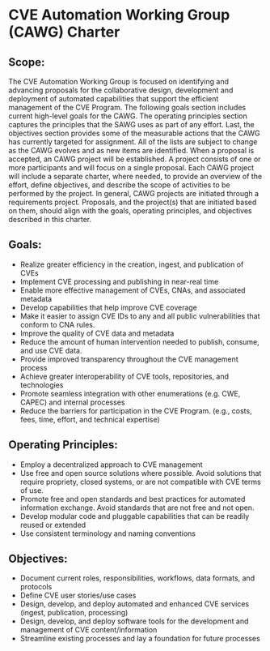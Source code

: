 # CVE Automation Working Group (CAWG) Charter

## Scope:
The CVE Automation Working Group is focused on identifying and advancing proposals for the collaborative design, 
development and deployment of automated capabilities that support the efficient management of the CVE Program. The following 
goals section includes current high-level goals for the CAWG. The operating principles section captures the principles that 
the SAWG uses as part of any effort. Last, the objectives section provides some of the measurable actions that the CAWG has 
currently targeted for assignment. All of the lists are subject to change as the CAWG evolves and as new items are identified.
When a proposal is accepted, an CAWG project will be established. A project consists of one or more participants and will 
focus on a single proposal. Each CAWG project will include a separate charter, where needed, to provide an overview of the effort,
define objectives, and describe the scope of activities to be performed by the project. In general, CAWG projects are initiated
through a requirements project. Proposals, and the project(s) that are initiated based on them, should align with the goals,
operating principles, and objectives described in this charter.

## Goals:
- Realize greater efficiency in the creation, ingest, and publication of CVEs
- Implement CVE processing and publishing in near-real time
- Enable more effective management of CVEs, CNAs, and associated metadata
- Develop capabilities that help improve CVE coverage
- Make it easier to assign CVE IDs to any and all public vulnerabilities that conform to CNA rules.
- Improve the quality of CVE data and metadata
- Reduce the amount of human intervention needed to publish, consume, and use CVE data.
- Provide improved transparency throughout the CVE management process
- Achieve greater interoperability of CVE tools, repositories, and technologies
- Promote seamless integration with other enumerations (e.g. CWE, CAPEC) and internal processes
- Reduce the barriers for participation in the CVE Program. (e.g., costs, fees, time, effort, and technical expertise)

## Operating Principles:
- Employ a decentralized approach to CVE management 
- Use free and open source solutions where possible. Avoid solutions that require propriety, closed systems, or are not compatible with CVE terms of use.
- Promote free and open standards and best practices for automated information exchange. Avoid standards that are not free and not open.
- Develop modular code and pluggable capabilities that can be readily reused or extended
- Use consistent terminology and naming conventions

## Objectives:
- Document current roles, responsibilities, workflows, data formats, and protocols
- Define CVE user stories/use cases
- Design, develop, and deploy automated and enhanced CVE services (ingest, publication, processing)
- Design, develop, and deploy software tools for the development and management of CVE content/information
- Streamline existing processes and lay a foundation for future processes